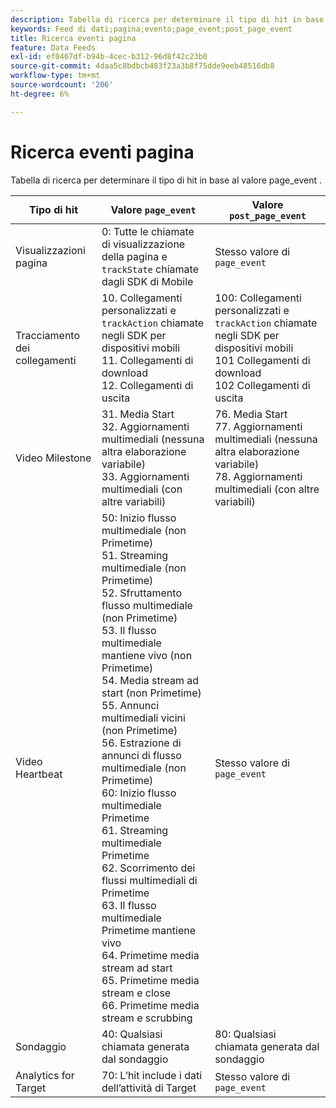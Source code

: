 ```yaml
---
description: Tabella di ricerca per determinare il tipo di hit in base al valore page_event .
keywords: Feed di dati;pagina;evento;page_event;post_page_event
title: Ricerca eventi pagina
feature: Data Feeds
exl-id: ef0467df-b94b-4cec-b312-96d8f42c23b0
source-git-commit: 4daa5c8bdbcb483f23a3b8f75dde9eeb48516db8
workflow-type: tm+mt
source-wordcount: '206'
ht-degree: 6%

---
```


# Ricerca eventi pagina

Tabella di ricerca per determinare il tipo di hit in base al valore page_event .

| Tipo di hit | Valore `page_event` | Valore `post_page_event` |
| --- | --- | --- |
| Visualizzazioni pagina | 0: Tutte le chiamate di visualizzazione della pagina e `trackState` chiamate dagli SDK di Mobile | Stesso valore di `page_event` |
| Tracciamento dei collegamenti | 10. Collegamenti personalizzati e `trackAction` chiamate negli SDK per dispositivi mobili<br>11. Collegamenti di download<br>12. Collegamenti di uscita | 100: Collegamenti personalizzati e `trackAction` chiamate negli SDK per dispositivi mobili<br>101 Collegamenti di download<br>102 Collegamenti di uscita |
| Video Milestone | 31. Media Start<br>32. Aggiornamenti multimediali (nessuna altra elaborazione variabile)<br>33. Aggiornamenti multimediali (con altre variabili) | 76. Media Start<br>77. Aggiornamenti multimediali (nessuna altra elaborazione variabile)<br>78. Aggiornamenti multimediali (con altre variabili) |
| Video Heartbeat | 50: Inizio flusso multimediale (non Primetime)<br>51. Streaming multimediale (non Primetime)<br>52. Sfruttamento flusso multimediale (non Primetime)<br>53. Il flusso multimediale mantiene vivo (non Primetime)<br>54. Media stream ad start (non Primetime)<br>55. Annunci multimediali vicini (non Primetime)<br>56. Estrazione di annunci di flusso multimediale (non Primetime)<br>60: Inizio flusso multimediale Primetime<br>61. Streaming multimediale Primetime<br>62. Scorrimento dei flussi multimediali di Primetime<br>63. Il flusso multimediale Primetime mantiene vivo<br>64. Primetime media stream ad start<br>65. Primetime media stream e close<br>66. Primetime media stream e scrubbing | Stesso valore di `page_event` |
| Sondaggio | 40: Qualsiasi chiamata generata dal sondaggio | 80: Qualsiasi chiamata generata dal sondaggio |
| Analytics for Target | 70: L’hit include i dati dell’attività di Target | Stesso valore di `page_event` |
